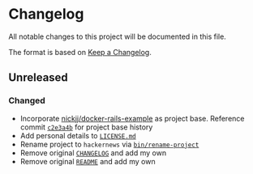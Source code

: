 # Changelog

All notable changes to this project will be documented in this file.

The format is based on [Keep a
Changelog](https://keepachangelog.com/en/1.0.0/).

## Unreleased

### Changed

- Incorporate [nickjj/docker-rails-example](https://github.com/nickjj/docker-rails-example)
  as project base. Reference commit [`c2e3a4b`](https://github.com/nickjj/docker-rails-example/tree/c2e3a4bec4bf355b1c6882f34dd74eb438035a50)
  for project base history
- Add personal details to [`LICENSE.md`](LICENSE.md)
- Rename project to `hackernews` via [`bin/rename-project`](bin/rename-project)
- Remove original [`CHANGELOG`](https://github.com/nickjj/docker-rails-example/blob/c2e3a4bec4bf355b1c6882f34dd74eb438035a50/CHANGELOG.md)
  and add my own
- Remove original [`README`](https://github.com/nickjj/docker-rails-example/blob/c2e3a4bec4bf355b1c6882f34dd74eb438035a50/README.md)
  and add my own

